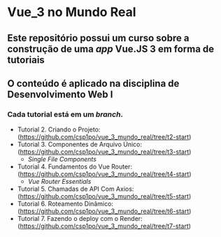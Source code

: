 # Vue_3 no Mundo Real

## Este repositório possui um curso sobre a construção de uma _app_ Vue.JS 3 em forma de tutoriais
## O conteúdo é aplicado na disciplina de Desenvolvimento Web I

### Cada tutorial está em um _branch_.

* Tutorial 2. Criando o Projeto: (https://github.com/csp1po/vue_3_mundo_real/tree/t2-start)
* Tutorial 3. Componentes de Arquivo Único: (https://github.com/csp1po/vue_3_mundo_real/tree/t3-start)
  * _Single File Components_ 
* Tutorial 4. Fundamentos do Vue Router: (https://github.com/csp1po/vue_3_mundo_real/tree/t4-start)
  * _Vue Router Essentials_
* Tutorial 5. Chamadas de API Com Axios: (https://github.com/csp1po/vue_3_mundo_real/tree/t5-start)
* Tutorial 6. Roteamento Dinâmico: (https://github.com/csp1po/vue_3_mundo_real/tree/t6-start)
* Tutorial 7. Fazendo o deploy com o Render: (https://github.com/csp1po/vue_3_mundo_real/tree/t7-start)
